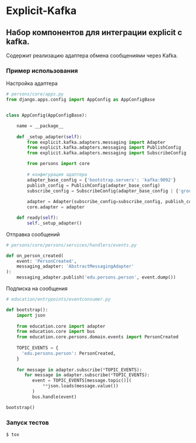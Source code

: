 # Explicit-Kafka
## Набор компонентов для интеграции explicit с kafka.

Содержит реализацию адаптера обмена сообщениями через Kafka.

### Пример использования
Настройка адаптера
```python
# persons/core/apps.py
from django.apps.config import AppConfig as AppConfigBase


class AppConfig(AppConfigBase):

    name = __package__
    
    def _setup_adapter(self):
        from explicit.kafka.adapters.messaging import Adapter
        from explicit.kafka.adapters.messaging import PublishConfig
        from explicit.kafka.adapters.messaging import SubscribeConfig

        from persons import core
        
        # конфигурация адаптера
        adapter_base_config = {'bootstrap.servers': 'kafka:9092'}
        publish_config = PublishConfig(adapter_base_config)
        subscribe_config = SubscribeConfig(adapter_base_config | {'group.id': f'edu.persons'})
    
        adapter = Adapter(subscribe_config=subscribe_config, publish_config=publish_config)
        core.adapter = adapter

    def ready(self):
        self._setup_adapter()
```
Отправка сообщений
```python
# persons/core/persons/services/handlers/events.py

def on_person_created(
    event: 'PersonCreated',
    messaging_adapter: 'AbstractMessagingAdapter'
):
    messaging_adapter.publish('edu.persons.person', event.dump())
```

Подписка на сообщения
```python
# education/entrypoints/eventconsumer.py

def bootstrap():
    import json
    
    from education.core import adapter
    from education.core import bus
    from education.core.persons.domain.events import PersonCreated 
    
    TOPIC_EVENTS = {
      'edu.persons.person': PersonCreated,
    }
    
    for message in adapter.subscribe(*TOPIC_EVENTS):
       for message in adapter.subscribe(*TOPIC_EVENTS):
          event = TOPIC_EVENTS[message.topic()](
              **json.loads(message.value())
          )
          bus.handle(event)

bootstrap()
```

### Запуск тестов
```sh
$ tox
```

